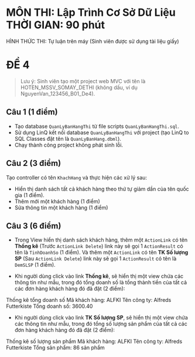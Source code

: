 # MÔN THI: Lập Trình Cơ Sở Dữ Liệu THỜI GIAN: 90 phút
HÌNH THỨC THI: Tự luận trên máy (Sinh viên được sử dụng tài liệu giấy)
 
# ĐỀ 4
>Lưu ý: Sinh viên tạo một project web MVC với tên là HOTEN_MSSV_SOMAY_DETHI (không dấu, ví dụ NguyenVan_123456_B01_De4).

## Câu 1 (1 điểm)

-	Tạo database `QuanLyBanHangThi` từ file scripts `QuanLyBanHangThi.sql`.
-	Sử dụng LinQ kết nối database `QuanLyBanHangThi` với project (tạo LinQ to SQL Classes đặt tên là `QuanLyBanHang.dbml`).
-	Chạy thành công project không phát sinh lỗi.

## Câu 2 (3 điểm)

Tạo controller có tên `KhachHang` và thực hiện các xử lý sau:

-	Hiển thị danh sách tất cả khách hàng theo thứ tự giảm dần của tên quốc gia (1 điểm).
-	Thêm mới một khách hàng (1 điểm)
-	Sửa thông tin một khách hàng (1 điểm)


## Câu 3 (6 điểm)

-	Trong View hiển thị danh sách khách hàng, thêm một `ActionLink` có tên **Thống kê** (Trước `ActionLink Delete`) link này sẽ gọi 1 `ActionResult` có tên là `TinhDoanhSo` (1 điểm). Và thêm một `ActionLink` có tên **TK Số lượng SP** (Sau `ActionLink Delete`) link này sẽ gọi 1 `ActionResult` có tên là `DemSLSP` (1 điểm).
 
-	Khi người dùng click vào link **Thống kê**, sẽ hiển thị một view chứa các thông tin như mẫu, trong đó tổng doanh số là tổng thành tiền của tất cả các đơn hàng khách hàng đó đã đặt (2 điểm):

Thống kê tổng doanh số
Mã khách hàng:	ALFKI
Tên công ty:	Alfreds Futterkiste
Tổng doanh số:	3600.40

-	Khi người dùng click vào link **TK Số lượng SP**, sẽ hiển thị một view chứa các thông tin như mẫu, trong đó tổng số lượng sản phẩm của tất cả các đơn hàng khách hàng đó đã đặt (2 điểm):

Thống kê số lượng sản phẩm
Mã khách hàng:	ALFKI
Tên công ty:	Alfreds Futterkiste
Tổng sản phẩm:	86 sản phẩm
